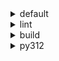 <details>
<summary>default</summary>

|Platform|Dependency|Before|After|Explicit|
|-:|-|-|-|-|
|win-64|ordered_enum|0.0.8|0.0.9|true|
||pydantic|2.7.1|2.7.4|true|
||pytest|8.2.1|8.2.2|true|
||ca-certificates|2024.2.2|2024.6.2|false|
||libsqlite|3.45.3|3.46.0|false|
||libzlib|1.2.13|1.3.1|false|
||packaging|24.0|24.1|false|
||typing-extensions|4.11.0|4.12.2|false|
||typing_extensions|4.11.0|4.12.2|false|
||vc14_runtime|14.38.33135|14.40.33810|false|
||vs2015_runtime|14.38.33135|14.40.33810|false|
||zipp|3.17.0|3.19.2|false|
||openssl|3.3.0|3.3.1|false|
||pydantic-core|2.18.2|2.18.4|false|
||vc|ha32ba9b_20|h8a93ad2_20|false|
|osx-arm64|ordered_enum|0.0.8|0.0.9|true|
||pydantic|2.7.1|2.7.4|true|
||pytest|8.2.1|8.2.2|true|
||py-rattler|py312h1a1520d_0|py312had01cb0_0|true|
||ca-certificates|2024.2.2|2024.6.2|false|
||libsqlite|3.45.3|3.46.0|false|
||libzlib|1.2.13|1.3.1|false|
||packaging|24.0|24.1|false|
||typing-extensions|4.11.0|4.12.2|false|
||typing_extensions|4.11.0|4.12.2|false|
||zipp|3.17.0|3.19.2|false|
||openssl|3.3.0|3.3.1|false|
||pydantic-core|2.18.2|2.18.4|false|
|linux-64|ordered_enum|0.0.8|0.0.9|true|
||pydantic|2.7.1|2.7.4|true|
||pytest|8.2.1|8.2.2|true|
||ca-certificates|2024.2.2|2024.6.2|false|
||libsqlite|3.45.3|3.46.0|false|
||libzlib|1.2.13|1.3.1|false|
||packaging|24.0|24.1|false|
||typing-extensions|4.11.0|4.12.2|false|
||typing_extensions|4.11.0|4.12.2|false|
||zipp|3.17.0|3.19.2|false|
||openssl|3.3.0|3.3.1|false|
||pydantic-core|2.18.2|2.18.4|false|
||ld_impl_linux-64|hf3520f5_1|hf3520f5_4|false|
||libgcc-ng|h77fa898_7|h77fa898_9|false|
||libgomp|h77fa898_7|h77fa898_9|false|

</details>

<details>
<summary>lint</summary>

|Platform|Dependency|Before|After|Explicit|
|-:|-|-|-|-|
|win-64|typos|1.21.0|1.22.7|true|
||ruff|0.4.4|0.4.9|true|
||ca-certificates|2024.2.2|2024.6.2|false|
||filelock|3.14.0|3.15.1|false|
||libsqlite|3.45.3|3.46.0|false|
||libzlib|1.2.13|1.3.1|false|
||nodeenv|1.8.0|1.9.1|false|
||vc14_runtime|14.38.33135|14.40.33810|false|
||vs2015_runtime|14.38.33135|14.40.33810|false|
||openssl|3.3.0|3.3.1|false|
||vc|ha32ba9b_20|h8a93ad2_20|false|
|osx-arm64|typos|1.21.0|1.22.7|true|
||ruff|0.4.4|0.4.9|true|
||ca-certificates|2024.2.2|2024.6.2|false|
||filelock|3.14.0|3.15.1|false|
||libsqlite|3.45.3|3.46.0|false|
||libzlib|1.2.13|1.3.1|false|
||nodeenv|1.8.0|1.9.1|false|
||openssl|3.3.0|3.3.1|false|
|linux-64|typos|1.21.0|1.22.7|true|
||ruff|0.4.4|0.4.9|true|
||ca-certificates|2024.2.2|2024.6.2|false|
||filelock|3.14.0|3.15.1|false|
||libsqlite|3.45.3|3.46.0|false|
||libzlib|1.2.13|1.3.1|false|
||nodeenv|1.8.0|1.9.1|false|
||openssl|3.3.0|3.3.1|false|
||ld_impl_linux-64|hf3520f5_1|hf3520f5_4|false|
||libgcc-ng|h77fa898_7|h77fa898_9|false|
||libgomp|h77fa898_7|h77fa898_9|false|
||libstdcxx-ng|hc0a3c3a_7|hc0a3c3a_9|false|

</details>

<details>
<summary>build</summary>

|Platform|Dependency|Before|After|Explicit|
|-:|-|-|-|-|
|win-64|ordered_enum|0.0.8|0.0.9|true|
||pydantic|2.7.1|2.7.4|true|
||ca-certificates|2024.2.2|2024.6.2|false|
||certifi|2024.2.2|2024.6.2|false|
||libsqlite|3.45.3|3.46.0|false|
||libzlib|1.2.13|1.3.1|false|
||more-itertools|10.2.0|10.3.0|false|
||packaging|24.0|24.1|false|
||pkginfo|1.10.0|1.11.1|false|
||typing-extensions|4.11.0|4.12.2|false|
||typing_extensions|4.11.0|4.12.2|false|
||vc14_runtime|14.38.33135|14.40.33810|false|
||vs2015_runtime|14.38.33135|14.40.33810|false|
||zipp|3.17.0|3.19.2|false|
||openssl|3.3.0|3.3.1|false|
||pydantic-core|2.18.2|2.18.4|false|
||requests|2.32.2|2.32.3|false|
||vc|ha32ba9b_20|h8a93ad2_20|false|
|osx-arm64|ordered_enum|0.0.8|0.0.9|true|
||pydantic|2.7.1|2.7.4|true|
||ca-certificates|2024.2.2|2024.6.2|false|
||certifi|2024.2.2|2024.6.2|false|
||libsqlite|3.45.3|3.46.0|false|
||libzlib|1.2.13|1.3.1|false|
||more-itertools|10.2.0|10.3.0|false|
||packaging|24.0|24.1|false|
||pkginfo|1.10.0|1.11.1|false|
||typing-extensions|4.11.0|4.12.2|false|
||typing_extensions|4.11.0|4.12.2|false|
||zipp|3.17.0|3.19.2|false|
||openssl|3.3.0|3.3.1|false|
||pydantic-core|2.18.2|2.18.4|false|
||requests|2.32.2|2.32.3|false|
|linux-64|ordered_enum|0.0.8|0.0.9|true|
||pydantic|2.7.1|2.7.4|true|
||ca-certificates|2024.2.2|2024.6.2|false|
||certifi|2024.2.2|2024.6.2|false|
||libsqlite|3.45.3|3.46.0|false|
||libzlib|1.2.13|1.3.1|false|
||more-itertools|10.2.0|10.3.0|false|
||packaging|24.0|24.1|false|
||pkginfo|1.10.0|1.11.1|false|
||typing-extensions|4.11.0|4.12.2|false|
||typing_extensions|4.11.0|4.12.2|false|
||zipp|3.17.0|3.19.2|false|
||cryptography|42.0.7|42.0.8|false|
||openssl|3.3.0|3.3.1|false|
||pydantic-core|2.18.2|2.18.4|false|
||requests|2.32.2|2.32.3|false|
||ld_impl_linux-64|hf3520f5_1|hf3520f5_4|false|
||libgcc-ng|h77fa898_7|h77fa898_9|false|
||libgomp|h77fa898_7|h77fa898_9|false|
||libstdcxx-ng|hc0a3c3a_7|hc0a3c3a_9|false|

</details>

<details>
<summary>py312</summary>

|Platform|Dependency|Before|After|Explicit|
|-:|-|-|-|-|
|linux-64|ordered_enum|0.0.8|0.0.9|true|
||pydantic|2.7.1|2.7.4|true|
||pytest|8.2.1|8.2.2|true|
||ca-certificates|2024.2.2|2024.6.2|false|
||libsqlite|3.45.3|3.46.0|false|
||libzlib|1.2.13|1.3.1|false|
||packaging|24.0|24.1|false|
||typing-extensions|4.11.0|4.12.2|false|
||typing_extensions|4.11.0|4.12.2|false|
||zipp|3.17.0|3.19.2|false|
||openssl|3.3.0|3.3.1|false|
||pydantic-core|2.18.2|2.18.4|false|
||ld_impl_linux-64|hf3520f5_1|hf3520f5_4|false|
||libgcc-ng|h77fa898_7|h77fa898_9|false|
||libgomp|h77fa898_7|h77fa898_9|false|
|osx-arm64|ordered_enum|0.0.8|0.0.9|true|
||pydantic|2.7.1|2.7.4|true|
||pytest|8.2.1|8.2.2|true|
||py-rattler|py312h1a1520d_0|py312had01cb0_0|true|
||ca-certificates|2024.2.2|2024.6.2|false|
||libsqlite|3.45.3|3.46.0|false|
||libzlib|1.2.13|1.3.1|false|
||packaging|24.0|24.1|false|
||typing-extensions|4.11.0|4.12.2|false|
||typing_extensions|4.11.0|4.12.2|false|
||zipp|3.17.0|3.19.2|false|
||openssl|3.3.0|3.3.1|false|
||pydantic-core|2.18.2|2.18.4|false|
|win-64|ordered_enum|0.0.8|0.0.9|true|
||pydantic|2.7.1|2.7.4|true|
||pytest|8.2.1|8.2.2|true|
||ca-certificates|2024.2.2|2024.6.2|false|
||libsqlite|3.45.3|3.46.0|false|
||libzlib|1.2.13|1.3.1|false|
||packaging|24.0|24.1|false|
||typing-extensions|4.11.0|4.12.2|false|
||typing_extensions|4.11.0|4.12.2|false|
||vc14_runtime|14.38.33135|14.40.33810|false|
||vs2015_runtime|14.38.33135|14.40.33810|false|
||zipp|3.17.0|3.19.2|false|
||openssl|3.3.0|3.3.1|false|
||pydantic-core|2.18.2|2.18.4|false|
||vc|ha32ba9b_20|h8a93ad2_20|false|

</details>

[^1]: *Cursive* means explicit dependency.
[^2]: Dependency got downgraded.
